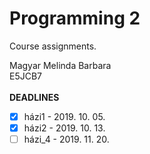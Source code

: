 # Programming 2
Course assignments.

Magyar Melinda Barbara</br>
E5JCB7</br>
</br>
**DEADLINES**</br>
- [x] házi1 - 2019. 10. 05.</br>
- [x] házi2 - 2019. 10. 13.</br>
- [ ] házi_4 - 2019. 11. 20.
